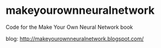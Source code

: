 # makeyourownneuralnetwork
Code for the Make Your Own Neural Network book

blog: http://makeyourownneuralnetwork.blogspot.com/

